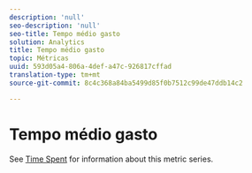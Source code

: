 ```yaml
---
description: 'null'
seo-description: 'null'
seo-title: Tempo médio gasto
solution: Analytics
title: Tempo médio gasto
topic: Métricas
uuid: 593d05a4-806a-4def-a47c-926817cffad
translation-type: tm+mt
source-git-commit: 8c4c368a84ba5499d85f0b7512c99de47ddb14c2

---
```



# Tempo médio gasto

See [Time Spent](/help/components/c-variables/c-metrics/metrics-time-spent.md) for information about this metric series.
